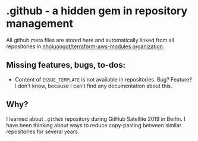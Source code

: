 # .github - a hidden gem in repository management

All github meta files are stored here and automatically linked from all repositories in [nholuongut/terraform-aws-modules organization](https://github.com/nholuongut/terraform-aws-modules).

## Missing features, bugs, to-dos:

- Content of `ISSUE_TEMPLATE` is not available in repositories. Bug? Feature? I don't know, because I can't find any documentation about this.

## Why?

I learned about `.github` repository during GitHub Satellite 2019 in Berlin. I have been thinking about ways to reduce copy-pasting between similar repositories for several years.
